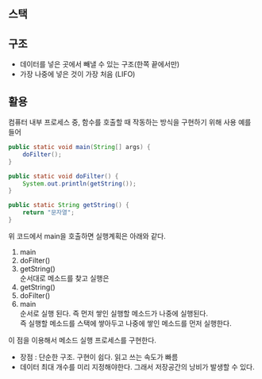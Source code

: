 스택
-

구조
-
* 데이터를 넣은 곳에서 빼낼 수 있는 구조(한쪽 끝에서만)
* 가장 나중에 넣은 것이 가장 처음 (LIFO)

활용
-
컴퓨터 내부 프로세스 중, 함수를 호출할 때 작동하는 방식을 구현하기 위해 사용
예를 들어
```java
public static void main(String[] args) {
    doFilter();
}

public static void doFilter() {
    System.out.println(getString());
}

public static String getString() {
    return "문자열";
}
```
위 코드에서 main을 호출하면 실행계획은 아래와 같다.  
1. main
2. doFilter()
3. getString()  
순서대로 메소드를 찾고 실행은
1. getString()
2. doFilter()
3. main  
순서로 실행 된다. 
즉 먼저 쌓인 실행할 메소드가 나중에 실행된다.  
즉 실행할 메소드를 스택에 쌓아두고 나중에 쌓인 메소드를 먼저 실행한다.

이 점을 이용해서 메소드 실행 프로세스를 구현한다.

* 장점 : 단순한 구조. 구현이 쉽다. 읽고 쓰는 속도가 빠름
* 데이터 최대 개수를 미리 지정해야한다. 그래서 저장공간의 낭비가 발생할 수 있다.

